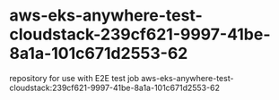 # aws-eks-anywhere-test-cloudstack-239cf621-9997-41be-8a1a-101c671d2553-62
repository for use with E2E test job aws-eks-anywhere-test-cloudstack:239cf621-9997-41be-8a1a-101c671d2553-62
